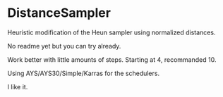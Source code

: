 # DistanceSampler
Heuristic modification of the Heun sampler using normalized distances.

No readme yet but you can try already.

Work better with little amounts of steps. Starting at 4, recommanded 10.

Using AYS/AYS30/Simple/Karras for the schedulers.

I like it.
